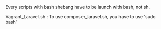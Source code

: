 Every scripts with bash shebang have to be launch with bash, not sh.

Vagrant_Laravel.sh : To use composer_laravel.sh, you have to use 'sudo bash'
